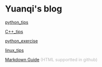 # Yuanqi's blog


[python_tips](/python_tips.md)

[C++_tips](/C++_tips)

[python_exercise](/python_exercise.md)

[linux_tips](/linux_tips.md)

[Markdown Guide](https://guides.github.com/features/mastering-markdown/) <span style='color:#b8b8b8'>(HTML supportted in github)</span>

